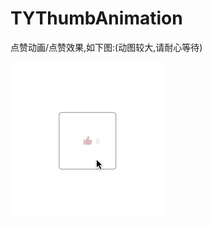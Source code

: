 # TYThumbAnimation
点赞动画/点赞效果,如下图:(动图较大,请耐心等待)

![点赞效果](https://github.com/TynnPassBy/TYThumbAnimation/blob/master/new.gif)
